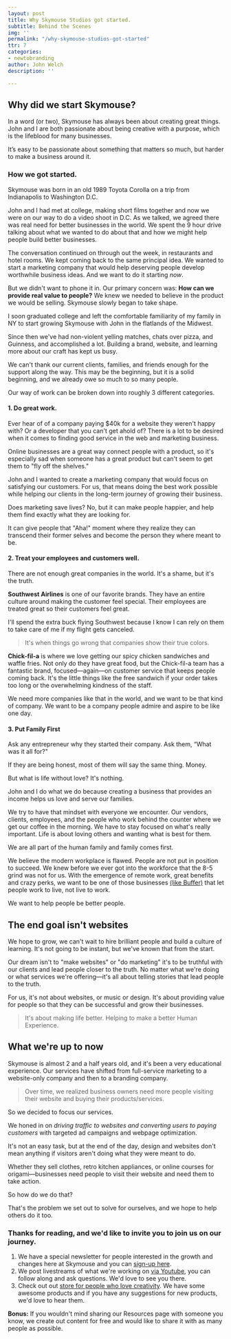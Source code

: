 ```yaml
---
layout: post
title: Why Skymouse Studios got started.
subtitle: Behind the Scenes
img: ''
permalink: "/why-skymouse-studios-got-started"
ttr: 7
categories:
- newtobranding
author: John Welch
description: ''

---
```

## Why did we start Skymouse?

In a word (or two), Skymouse has always been about creating great things. John and I are both passionate about being creative with a purpose, which is the lifeblood for many businesses.

It’s easy to be passionate about something that matters so much, but harder to make a business around it.

### How we got started.

Skymouse was born in an old 1989 Toyota Corolla on a trip from Indianapolis to Washington D.C.

John and I had met at college, making short films together and now we were on our way to do a video shoot in D.C. As we talked, we agreed there was real need for better businesses in the world. We spent the 9 hour drive talking about what we wanted to do about that and how we might help people build better businesses.

The conversation continued on through out the week, in restaurants and hotel rooms. We kept coming back to the same principal idea. We wanted to start a marketing company that would help deserving people develop worthwhile business ideas. And we want to do it starting _now_.

But we didn't want to phone it in. Our primary concern was: **How can we provide real value to people?** We knew we needed to believe in the product we would be selling. Skymouse slowly began to take shape.

I soon graduated college and left the comfortable familiarity of my family in NY to start growing Skymouse with John in the flatlands of the Midwest.

Since then we've had non-violent yelling matches, chats over pizza, and Guinness, and accomplished a lot. Building a brand, website, and learning more about our craft has kept us busy.

We can't thank our current clients, families, and friends enough for the support along the way. This may be the beginning, but it is a solid beginning, and we already owe so much to so many people.

Our way of work can be broken down into roughly 3 different categories.

#### 1. Do great work.

Ever hear of of a company paying $40k for a website they weren't happy with? Or a developer that you can't get ahold of? There is a lot to be desired when it comes to finding good service in the web and marketing business.

Online businesses are a great way connect people with a product, so it's especially sad when someone has a great product but can't seem to get them to "fly off the shelves."

John and I wanted to create a marketing company that would focus on satisfying our customers. For us, that means doing the best work possible while helping our clients in the long-term journey of growing their business.

Does marketing save lives? No, but it can make people happier, and help them find exactly what they are looking for.

It can give people that "Aha!" moment where they realize they can transcend their former selves and become the person they where meant to be.

#### 2. Treat your employees and customers well.

There are not enough great companies in the world. It's a shame, but it's the truth.

**Southwest Airlines** is one of our favorite brands. They have an entire culture around making the customer feel special. Their employees are treated great so their customers feel great.

I'll spend the extra buck flying Southwest because I know I can rely on them to take care of me if my flight gets canceled.

> It's when things go wrong that companies show their true colors.

**Chick-fil-a** is where we love getting our spicy chicken sandwiches and waffle fries. Not only do they have great food, but the Chick-fil-a team has a fantastic brand, focused—again—on customer service that keeps people coming back. It's the little things like the free sandwich if your order takes too long or the overwhelming kindness of the staff.

We need more companies like that in the world, and we want to be that kind of company. We want to be a company people admire and aspire to be like one day.

#### 3. Put Family First

Ask any entrepreneur why they started their company. Ask them, “What was it all for?"

If they are being honest, most of them will say the same thing. Money.

But what is life without love? It's nothing.

John and I do what we do because creating a business that provides an income helps us love and serve our families.

We try to have that mindset with everyone we encounter.  Our vendors, clients, employees, and the people who work behind the counter where we get our coffee in the morning. We have to stay focused on what's really important. Life is about loving others and wanting what is best for them.

We are all part of the human family and family comes first.

We believe the modern workplace is flawed. People are not put in position to succeed. We knew before we ever got into the workforce that the 8-5 grind was not for us. With the emergence of remote work, great benefits and crazy perks, we want to be one of those businesses [(like Buffer)](https://open.buffer.com/distributed-team-benefits/ "Buffer Blogpost on Remote Work") that let people work to live, not live to work.

We want to help people be better people.

## The end goal isn't websites

We hope to grow, we can't wait to hire brilliant people and build a culture of learning. It's not going to be instant, but we've known that from the start.

Our dream isn't to "make websites" or "do marketing" it's to be truthful with our clients and lead people closer to the truth. No matter what we're doing or what services we're offering—it's all about telling stories that lead people to the truth.

For us, it's not about websites, or music or design. It's about providing value for people so that they can be successful and grow their businesses.

> It's about making life better. Helping to make a better Human Experience.

## What we're up to now

Skymouse is almost 2 and a half years old, and it's been a very educational experience. Our services have shifted from full-service marketing to a website-only company and then to a branding company.

> Over time, we realized business owners need more people visiting their website and buying their products/services.

So we decided to focus our services.

We honed in on _driving traffic to websites and converting users to paying customers_ with targeted ad campaigns and webpage optimization.

It's not an easy task, but at the end of the day, design and websites don't mean anything if visitors aren't doing what they were meant to do.

Whether they sell clothes, retro kitchen appliances, or online courses for origami—businesses need people to visit their website and need them to take action.

So how do we do that?

That's the problem we set out to solve for ourselves, and we hope to help others do it too.

### Thanks for reading, and we'd like to invite you to join us on our journey.

1. We have a special newsletter for people interested in the growth and changes here at Skymouse and you can [sign-up here](#).
2. We post livestreams of what we're working on [via Youtube](#), you can follow along and ask questions. We'd love to see you there.
3. Check out out [store for people who love creativity](#). We have some awesome products and if you have any suggestions for new products, we'd love to hear them.

**Bonus:** If you wouldn't mind sharing our Resources page with someone you know, we create out content for free and would like to share it with as many people as possible.